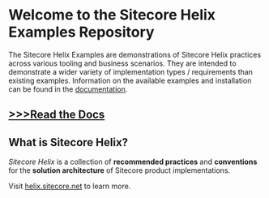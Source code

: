 # Welcome to the Sitecore Helix Examples Repository

The Sitecore Helix Examples are demonstrations of Sitecore Helix practices across various
tooling and business scenarios. They are intended to demonstrate a wider variety
of implementation types / requirements than existing examples. Information on the available examples and installation can be found in the [documentation](https://sitecore.github.io/Helix.Examples/).

## [>>>Read the Docs](https://sitecore.github.io/Helix.Examples/)

## What is Sitecore Helix?

*Sitecore Helix* is a collection of **recommended practices** and
**conventions** for the **solution architecture** of Sitecore product
implementations.

Visit [helix.sitecore.net](https://helix.sitecore.net/) to learn more.


